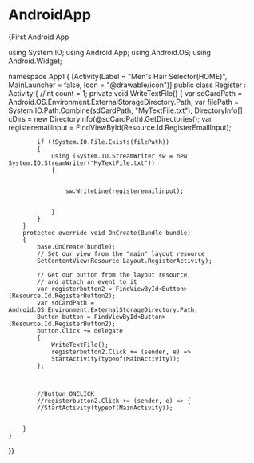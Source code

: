 # AndroidApp
{First Android App

using System.IO;
using Android.App;
using Android.OS;
using Android.Widget;



namespace App1
{
    [Activity(Label = "Men's Hair Selector(HOME)", MainLauncher = false, Icon = "@drawable/icon")]
    public class Register : Activity
    {
        //int count = 1;
        private void WriteTextFile()
        {
            var sdCardPath = Android.OS.Environment.ExternalStorageDirectory.Path;
            var filePath = System.IO.Path.Combine(sdCardPath, "MyTextFile.txt");
            DirectoryInfo[] cDirs = new DirectoryInfo(@sdCardPath).GetDirectories();
            var registeremailinput = FindViewById<EditText>(Resource.Id.RegisterEmailInput);

            if (!System.IO.File.Exists(filePath))
            {
                using (System.IO.StreamWriter sw = new System.IO.StreamWriter("MyTextFile.txt"))
                {


                    sw.WriteLine(registeremailinput);


                }
            }
        }
        protected override void OnCreate(Bundle bundle)
        {
            base.OnCreate(bundle);
            // Set our view from the "main" layout resource
            SetContentView(Resource.Layout.RegisterActivity);

            // Get our button from the layout resource,
            // and attach an event to it
            var registerbutton2 = FindViewById<Button>(Resource.Id.RegisterButton2);
            var sdCardPath = Android.OS.Environment.ExternalStorageDirectory.Path;
            Button button = FindViewById<Button>(Resource.Id.RegisterButton2);
            button.Click += delegate
            {
                WriteTextFile();
                registerbutton2.Click += (sender, e) =>
                StartActivity(typeof(MainActivity));
            };



            //Button ONCLICK
            //registerbutton2.Click += (sender, e) => {
            //StartActivity(typeof(MainActivity));


        }
    }

}}
